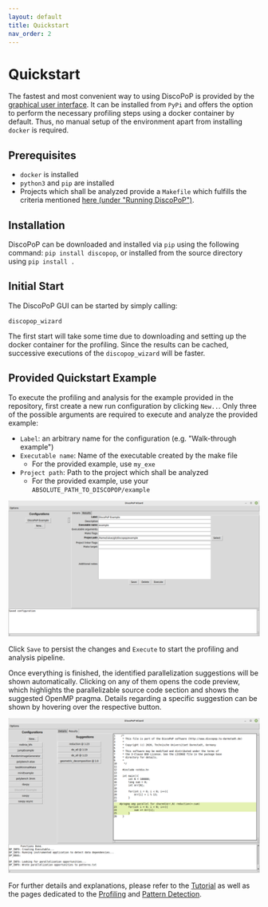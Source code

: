 ```yaml
---
layout: default
title: Quickstart
nav_order: 2
---
```


# Quickstart
The fastest and most convenient way to using DiscoPoP is provided by the [graphical user interface](Tutorials/Configuration_Wizard.md).
It can be installed from `PyPi` and offers the option to perform the necessary profiling steps using a docker container by default.
Thus, no manual setup of the environment apart from installing `docker` is required.

## Prerequisites
* `docker` is installed
* `python3` and `pip` are installed
* Projects which shall be analyzed provide a `Makefile` which fulfills the criteria mentioned [here (under "Running DiscoPoP")](index.md).

## Installation
DiscoPoP can be downloaded and installed via `pip` using the following command: `pip install discopop`, or installed from the source directory using `pip install .`


## Initial Start
The DiscoPoP GUI can be started by simply calling:

    discopop_wizard

The first start will take some time due to downloading and setting up the docker container for the profiling.
Since the results can be cached, successive executions of the `discopop_wizard` will be faster.

## Provided Quickstart Example
To execute the profiling and analysis for the example provided in the repository, first create a new run configuration by clicking `New..`.
Only three of the possible arguments are required to execute and analyze the provided example:
* `Label`: an arbitrary name for the configuration (e.g. "Walk-through example")
* `Executable name`: Name of the executable created by the make file
  * For the provided example, use `my_exe`
* `Project path`: Path to the project which shall be analyzed
  * For the provided example, use your `ABSOLUTE_PATH_TO_DISCOPOP/example`

![Example Configuration](img/quickstart_example_1.png)

Click `Save` to persist the changes and `Execute` to start the profiling and analysis pipeline.

Once everything is finished, the identified parallelization suggestions will be shown automatically.
Clicking on any of them opens the code preview, which highlights the parallelizable source code section and shows the suggested OpenMP pragma.
Details regarding a specific suggestion can be shown by hovering over the respective button.

![Example suggestions](img/quickstart_example_2.png)

For further details and explanations, please refer to the [Tutorial](Tutorials/Tutorials.md) as well as the pages dedicated to the [Profiling](Profiling/Profiling.md) and [Pattern Detection](Pattern_Detection/Pattern_Detection.md).
